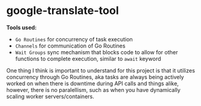# google-translate-tool

**Tools used:**
* `Go Routines` for concurrency of task execution
* `Channels` for communication of Go Routines
* `Wait Groups` sync mechanism that blocks code to allow for other functions to complete execution, similar to `await` keyword


One thing I think is important to understand for this project is that it utilizes concurrency through Go Routines, aka tasks are always being actively worked on when there is downtime during API calls and things alike, however, there is no paralellism, such as when you have dynamically scaling worker servers/containers. 

